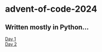 # advent-of-code-2024
Written mostly in Python...
-----------

[Day 1](../day1)<br>
[Day 2](../day2)